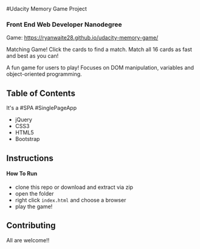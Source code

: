 #Udacity Memory Game Project
### Front End Web Developer Nanodegree

Game: https://ryanwaite28.github.io/udacity-memory-game/

Matching Game! Click the cards to find a match. Match all 16 cards as fast and best as you can! <br/>

A fun game for users to play! Focuses on DOM manipulation, variables and object-oriented programming.

## Table of Contents
It's a \#SPA \#SinglePageApp

* jQuery
* CSS3
* HTML5
* Bootstrap

## Instructions

#### How To Run

* clone this repo or download and extract via zip
* open the folder
* right click `index.html` and choose a browser
* play the game!

## Contributing

All are welcome!!
